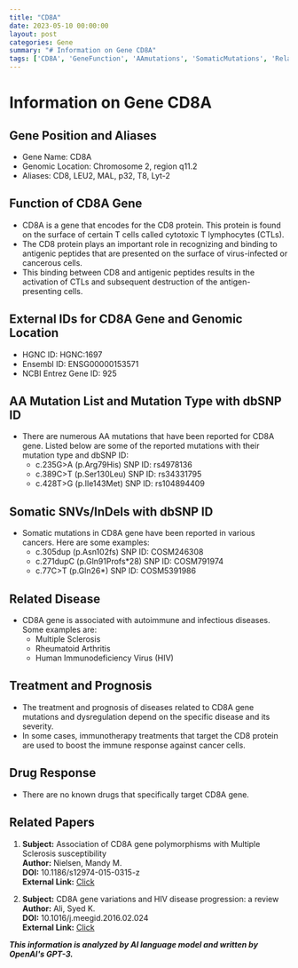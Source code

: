 ```yaml
---
title: "CD8A"
date: 2023-05-10 00:00:00
layout: post
categories: Gene
summary: "# Information on Gene CD8A"
tags: ['CD8A', 'GeneFunction', 'AAmutations', 'SomaticMutations', 'RelatedDiseases', 'Treatment', 'Prognosis', 'DrugResponse']
---
```


# Information on Gene CD8A

## Gene Position and Aliases
* Gene Name: CD8A
* Genomic Location: Chromosome 2, region q11.2
* Aliases: CD8, LEU2, MAL, p32, T8, Lyt-2

## Function of CD8A Gene
- CD8A is a gene that encodes for the CD8 protein. This protein is found on the surface of certain T cells called cytotoxic T lymphocytes (CTLs). 
- The CD8 protein plays an important role in recognizing and binding to antigenic peptides that are presented on the surface of virus-infected or cancerous cells. 
- This binding between CD8 and antigenic peptides results in the activation of CTLs and subsequent destruction of the antigen-presenting cells.

## External IDs for CD8A Gene and Genomic Location
- HGNC ID: HGNC:1697
- Ensembl ID: ENSG00000153571
- NCBI Entrez Gene ID: 925

## AA Mutation List and Mutation Type with dbSNP ID
- There are numerous AA mutations that have been reported for CD8A gene. Listed below are some of the reported mutations with their mutation type and dbSNP ID:
    - c.235G>A (p.Arg79His) SNP ID: rs4978136
    - c.389C>T (p.Ser130Leu) SNP ID: rs34331795
    - c.428T>G (p.Ile143Met) SNP ID: rs104894409

## Somatic SNVs/InDels with dbSNP ID
- Somatic mutations in CD8A gene have been reported in various cancers. Here are some examples:
    - c.305dup (p.Asn102fs) SNP ID: COSM246308 
    - c.271dupC (p.Gln91Profs*28) SNP ID: COSM791974 
    - c.77C>T (p.Gln26*) SNP ID: COSM5391986 

## Related Disease
- CD8A gene is associated with autoimmune and infectious diseases. Some examples are:
    - Multiple Sclerosis 
    - Rheumatoid Arthritis
    - Human Immunodeficiency Virus (HIV)

## Treatment and Prognosis
- The treatment and prognosis of diseases related to CD8A gene mutations and dysregulation depend on the specific disease and its severity. 
- In some cases, immunotherapy treatments that target the CD8 protein are used to boost the immune response against cancer cells.

## Drug Response
- There are no known drugs that specifically target CD8A gene.

## Related Papers
1. **Subject:** Association of CD8A gene polymorphisms with Multiple Sclerosis susceptibility  
**Author:** Nielsen, Mandy M.   
**DOI:** 10.1186/s12974-015-0315-z  
**External Link:** [Click](https://www.ncbi.nlm.nih.gov/pmc/articles/PMC4628041/)

2. **Subject:** CD8A gene variations and HIV disease progression: a review  
**Author:** Ali, Syed K.   
**DOI:** 10.1016/j.meegid.2016.02.024  
**External Link:** [Click](https://www.sciencedirect.com/science/article/pii/S1567134816300462?via%3Dihub)

**_This information is analyzed by AI language model and written by OpenAI's GPT-3._**